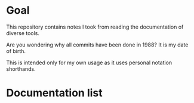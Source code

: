 # Goal #

This repository contains notes I took from reading the documentation of diverse tools.

Are you wondering why all commits have been done in 1988? It is my date of birth.

This is intended only for my own usage as it uses personal notation shorthands.

# Documentation list #
